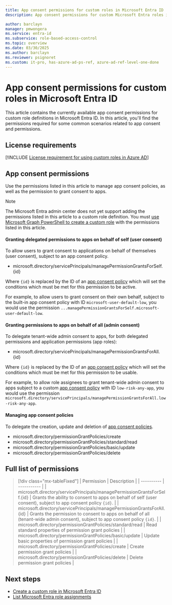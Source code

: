 ```yaml
---
title: App consent permissions for custom roles in Microsoft Entra ID
description: App consent permissions for custom Microsoft Entra roles in the Microsoft Entra admin center, PowerShell, or Graph API.

author: barclayn
manager: pmwongera
ms.service: entra-id
ms.subservice: role-based-access-control
ms.topic: overview
ms.date: 03/30/2025
ms.author: barclayn
ms.reviewer: psignoret
ms.custom: it-pro, has-azure-ad-ps-ref, azure-ad-ref-level-one-done
---
```


# App consent permissions for custom roles in Microsoft Entra ID

This article contains the currently available app consent permissions for custom role definitions in Microsoft Entra ID. In this article, you'll find the permissions required for some common scenarios related to app consent and permissions.

## License requirements

[!INCLUDE [License requirement for using custom roles in Azure AD](~/includes/entra-p1-license.md)]

## App consent permissions

Use the permissions listed in this article to manage app consent policies, as well as the permission to grant consent to apps.

> [!NOTE]
> The Microsoft Entra admin center does not yet support adding the permissions listed in this article to a custom role definition. You must [use Microsoft Graph PowerShell to create a custom role](custom-create.md) with the permissions listed in this article.

#### Granting delegated permissions to apps on behalf of self (user consent)

To allow users to grant consent to applications on behalf of themselves (user consent), subject to an app consent policy.

- microsoft.directory/servicePrincipals/managePermissionGrantsForSelf.{id}

Where `{id}` is replaced by the ID of an [app consent policy](~/identity/enterprise-apps/manage-app-consent-policies.md) which will set the conditions which must be met for this permission to be active.

For example, to allow users to grant consent on their own behalf, subject to the built-in app consent policy with ID `microsoft-user-default-low`, you would use the permission `...managePermissionGrantsForSelf.microsoft-user-default-low`.

#### Granting permissions to apps on behalf of all (admin consent)

To delegate tenant-wide admin consent to apps, for both delegated permissions and application permissions (app roles):

- microsoft.directory/servicePrincipals/managePermissionGrantsForAll.{id}

Where `{id}` is replaced by the ID of an [app consent policy](~/identity/enterprise-apps/manage-app-consent-policies.md) which will set the conditions which must be met for this permission to be usable.

For example, to allow role assignees to grant tenant-wide admin consent to apps subject to a custom [app consent policy](~/identity/enterprise-apps/manage-app-consent-policies.md) with ID `low-risk-any-app`, you would use the permission `microsoft.directory/servicePrincipals/managePermissionGrantsForAll.low-risk-any-app`.

#### Managing app consent policies

To delegate the creation, update and deletion of [app consent policies](~/identity/enterprise-apps/manage-app-consent-policies.md).

- microsoft.directory/permissionGrantPolicies/create
- microsoft.directory/permissionGrantPolicies/standard/read
- microsoft.directory/permissionGrantPolicies/basic/update
- microsoft.directory/permissionGrantPolicies/delete

## Full list of permissions

> [!div class="mx-tableFixed"]
> | Permission | Description |
> | ---------- | ----------- |
> | microsoft.directory/servicePrincipals/managePermissionGrantsForSelf.{id} | Grants the ability to consent to apps on behalf of self (user consent), subject to app consent policy `{id}`. |
> | microsoft.directory/servicePrincipals/managePermissionGrantsForAll.{id} | Grants the permission to consent to apps on behalf of all (tenant-wide admin consent), subject to app consent policy `{id}`. |
> | microsoft.directory/permissionGrantPolicies/standard/read | Read standard properties of permission grant policies |
> | microsoft.directory/permissionGrantPolicies/basic/update | Update basic properties of permission grant policies |
> | microsoft.directory/permissionGrantPolicies/create | Create permission grant policies |
> | microsoft.directory/permissionGrantPolicies/delete | Delete permission grant policies |

## Next steps

- [Create a custom role in Microsoft Entra ID](custom-create.md)
- [List Microsoft Entra role assignments](view-assignments.md)
